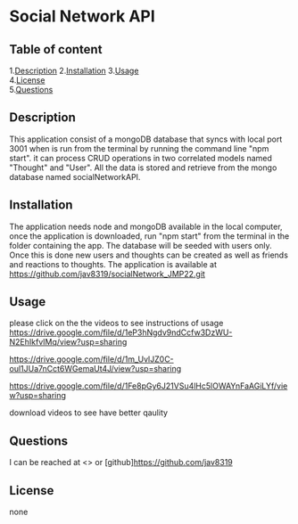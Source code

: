 
# Social Network API  
      
## Table of content  

1.[Description](#description)
2.[Installation](#installation)
3.[Usage](#usage)  
4.[License](#license)  
5.[Questions](#questions)  

## Description  

This application consist of a mongoDB database that syncs with local port 3001 when is run from the terminal by running the command line "npm start". it can process CRUD operations in two correlated models named "Thought" and "User". All the data is stored and retrieve from the mongo database named socialNetworkAPI.  

## Installation  

The application needs node and mongoDB available in the local computer, once the application is downloaded, run "npm start" from the terminal in the folder containing the app. The database will be seeded with users only. Once this is done new users and thoughts can be created as well as friends and reactions to thoughts. The application is available at https://github.com/jav8319/socialNetwork_JMP22.git 

## Usage  

please click on the the videos to see instructions of usage 
https://drive.google.com/file/d/1eP3hNgdv9ndCcfw3DzWU-N2EhIkfvIMq/view?usp=sharing

https://drive.google.com/file/d/1m_UvlJZ0C-oul1JUa7nCct6WGemaUt4J/view?usp=sharing

https://drive.google.com/file/d/1Fe8pGy6J21VSu4lHc5lOWAYnFaAGiLYf/view?usp=sharing

download videos to see have better qaulity

## Questions  

I can be reached at <> or  [github]https://github.com/jav8319

## License  

none
